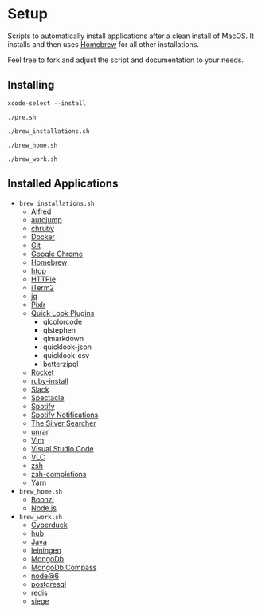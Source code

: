 # Setup

Scripts to automatically install applications after a clean install of MacOS.
It installs and then uses [Homebrew](http://brew.sh/) for all other installations.

Feel free to fork and adjust the script and documentation to your needs.

## Installing
`xcode-select --install`

`./pre.sh`

`./brew_installations.sh`

`./brew_home.sh`

`./brew_work.sh`

## Installed Applications
* `brew_installations.sh`
  * [Alfred](https://www.alfredapp.com/)
  * [autojump](https://github.com/wting/autojump)
  * [chruby](https://github.com/postmodern/chruby)
  * [Docker](https://www.docker.com/)
  * [Git](https://git-scm.com/)
  * [Google Chrome](https://www.google.com/chrome/)
  * [Homebrew](http://brew.sh/)
  * [htop](https://github.com/hishamhm/htop)
  * [HTTPie](https://github.com/jkbrzt/httpie/)
  * [iTerm2](https://www.iterm2.com/)
  * [jq](https://github.com/stedolan/jq)
  * [Pixlr](https://pixlr.com/)
  * [Quick Look Plugins](https://github.com/sindresorhus/quick-look-plugins)
    * qlcolorcode
    * qlstephen
    * qlmarkdown
    * quicklook-json
    * quicklook-csv
    * betterzipql
  * [Rocket](http://matthewpalmer.net/rocket/)
  * [ruby-install](https://github.com/postmodern/ruby-install)
  * [Slack](https://slack.com/)
  * [Spectacle](https://www.spectacleapp.com/)
  * [Spotify](https://www.spotify.com/)
  * [Spotify Notifications](https://spotify-notifications.citruspi.io/)
  * [The Silver Searcher](https://github.com/ggreer/the_silver_searcher)
  * [unrar](http://www.techradar.com/how-to/computing/apple/terminal-101-extracting-rar-files-1305669)
  * [Vim](http://www.vim.org/)
  * [Visual Studio Code](https://code.visualstudio.com/)
  * [VLC](http://www.videolan.org/vlc/index.html)
  * [zsh](http://www.zsh.org/)
  * [zsh-completions](https://github.com/zsh-users/zsh-completions)
  * [Yarn](https://yarnpkg.com/)
* `brew_home.sh`
  * [Boonzi](http://www.boonzi.pt/)
  * [Node.js](https://nodejs.org/en/)
* `brew_work.sh`
  * [Cyberduck](https://cyberduck.io)
  * [hub](https://github.com/github/hub)
  * [Java](https://java.com)
  * [leiningen](http://leiningen.org/)
  * [MongoDb](https://www.mongodb.com/)
  * [MongoDb Compass](https://www.mongodb.com/products/compass)
  * [node@6](https://nodejs.org/dist/latest-v6.x/docs/doc/api/index.html)
  * [postgresql](https://www.postgresql.org/)
  * [redis](https://redis.io/)
  * [siege](https://github.com/JoeDog/siege)